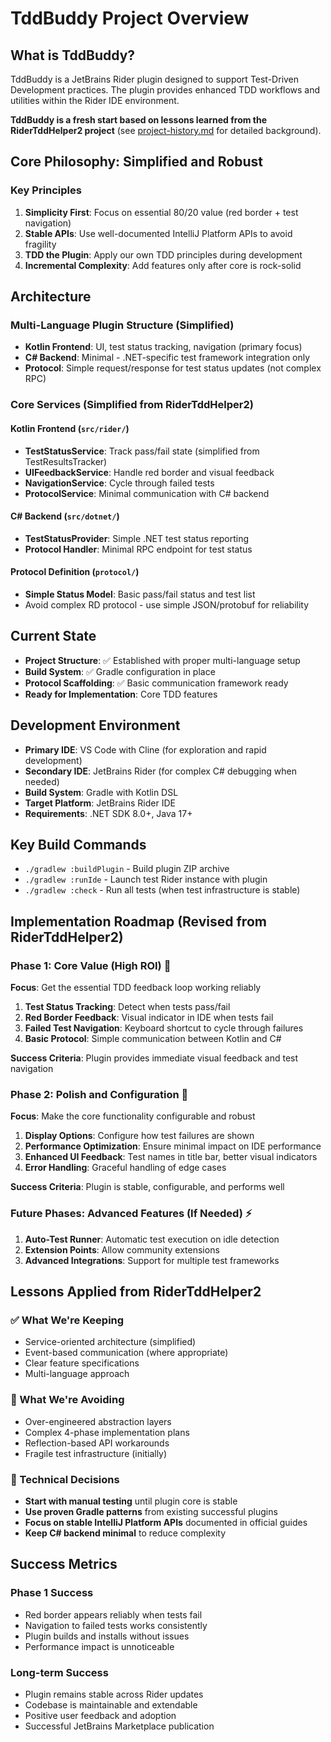# TddBuddy Project Overview

## What is TddBuddy?
TddBuddy is a JetBrains Rider plugin designed to support Test-Driven Development practices. The plugin provides enhanced TDD workflows and utilities within the Rider IDE environment.

**TddBuddy is a fresh start based on lessons learned from the RiderTddHelper2 project** (see [project-history.md](project-history.md) for detailed background).

## Core Philosophy: Simplified and Robust

### Key Principles
1. **Simplicity First**: Focus on essential 80/20 value (red border + test navigation)
2. **Stable APIs**: Use well-documented IntelliJ Platform APIs to avoid fragility
3. **TDD the Plugin**: Apply our own TDD principles during development
4. **Incremental Complexity**: Add features only after core is rock-solid

## Architecture

### Multi-Language Plugin Structure (Simplified)
- **Kotlin Frontend**: UI, test status tracking, navigation (primary focus)
- **C# Backend**: Minimal - .NET-specific test framework integration only
- **Protocol**: Simple request/response for test status updates (not complex RPC)

### Core Services (Simplified from RiderTddHelper2)

#### Kotlin Frontend (`src/rider/`)
- **TestStatusService**: Track pass/fail state (simplified from TestResultsTracker)
- **UIFeedbackService**: Handle red border and visual feedback
- **NavigationService**: Cycle through failed tests
- **ProtocolService**: Minimal communication with C# backend

#### C# Backend (`src/dotnet/`)
- **TestStatusProvider**: Simple .NET test status reporting
- **Protocol Handler**: Minimal RPC endpoint for test status

#### Protocol Definition (`protocol/`)
- **Simple Status Model**: Basic pass/fail status and test list
- Avoid complex RD protocol - use simple JSON/protobuf for reliability

## Current State
- **Project Structure**: ✅ Established with proper multi-language setup
- **Build System**: ✅ Gradle configuration in place
- **Protocol Scaffolding**: ✅ Basic communication framework ready
- **Ready for Implementation**: Core TDD features

## Development Environment
- **Primary IDE**: VS Code with Cline (for exploration and rapid development)
- **Secondary IDE**: JetBrains Rider (for complex C# debugging when needed)
- **Build System**: Gradle with Kotlin DSL
- **Target Platform**: JetBrains Rider IDE
- **Requirements**: .NET SDK 8.0+, Java 17+

## Key Build Commands
- `./gradlew :buildPlugin` - Build plugin ZIP archive
- `./gradlew :runIde` - Launch test Rider instance with plugin
- `./gradlew :check` - Run all tests (when test infrastructure is stable)

## Implementation Roadmap (Revised from RiderTddHelper2)

### Phase 1: Core Value (High ROI) 🎯
**Focus**: Get the essential TDD feedback loop working reliably
1. **Test Status Tracking**: Detect when tests pass/fail
2. **Red Border Feedback**: Visual indicator in IDE when tests fail
3. **Failed Test Navigation**: Keyboard shortcut to cycle through failures
4. **Basic Protocol**: Simple communication between Kotlin and C#

**Success Criteria**: Plugin provides immediate visual feedback and test navigation

### Phase 2: Polish and Configuration 🔧
**Focus**: Make the core functionality configurable and robust
1. **Display Options**: Configure how test failures are shown
2. **Performance Optimization**: Ensure minimal impact on IDE performance
3. **Enhanced UI Feedback**: Test names in title bar, better visual indicators
4. **Error Handling**: Graceful handling of edge cases

**Success Criteria**: Plugin is stable, configurable, and performs well

### Future Phases: Advanced Features (If Needed) ⚡
1. **Auto-Test Runner**: Automatic test execution on idle detection
2. **Extension Points**: Allow community extensions
3. **Advanced Integrations**: Support for multiple test frameworks

## Lessons Applied from RiderTddHelper2

### ✅ What We're Keeping
- Service-oriented architecture (simplified)
- Event-based communication (where appropriate)
- Clear feature specifications
- Multi-language approach

### 🚫 What We're Avoiding
- Over-engineered abstraction layers
- Complex 4-phase implementation plans
- Reflection-based API workarounds
- Fragile test infrastructure (initially)

### 🔧 Technical Decisions
- **Start with manual testing** until plugin core is stable
- **Use proven Gradle patterns** from existing successful plugins
- **Focus on stable IntelliJ Platform APIs** documented in official guides
- **Keep C# backend minimal** to reduce complexity

## Success Metrics

### Phase 1 Success
- Red border appears reliably when tests fail
- Navigation to failed tests works consistently
- Plugin builds and installs without issues
- Performance impact is unnoticeable

### Long-term Success
- Plugin remains stable across Rider updates
- Codebase is maintainable and extendable
- Positive user feedback and adoption
- Successful JetBrains Marketplace publication

